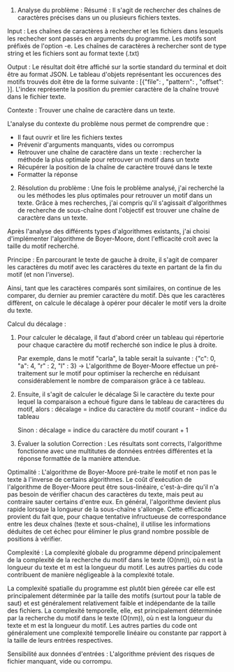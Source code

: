 1. Analyse du problème : 
Résumé : Il s'agit de rechercher des chaînes de caractères précises dans un ou plusieurs fichiers textes. 

Input : Les chaînes de caractères à rechercher et les fichiers dans lesquels les rechecher sont passés en arguments du programme. Les motifs sont préfixés de l'option -e. Les chaînes de caractères à rechercher sont de type string et les fichiers sont au format texte (.txt) 

Output : Le résultat doit être affiché sur la sortie standard du terminal et doit être au format JSON. Le tableau d'objets représentant les occurences des motifs trouvés doit être de la forme suivante : [{"file": <filename>, "pattern": <pattern>, "offset": <index>}]. L'index représente la position du premier caractère de la chaîne trouvé dans le fichier texte. 

Contexte : Trouver une chaîne de caractère dans un texte. 

L'analyse du contexte du problème nous permet de comprendre que : 
- Il faut ouvrir et lire les fichiers textes 
- Prévenir d'arguments manquants, vides ou corrompus
- Retrouver une chaîne de caractère dans un texte  : rechercher la méthode la plus optimale pour retrouver un motif dans un texte 
- Récupérer la position de la chaîne de caractère trouvé dans le texte 
- Formatter la réponse 


2. Résolution du problème :
Une fois le problème analysé, j'ai recherché la ou les méthodes les plus optimales pour retrouver un motif dans un texte. 
Grâce à mes recherches, j'ai compris qu'il s'agissait d'algorithmes de recherche de sous-chaîne dont l'objectif est trouver une chaîne de caractère dans un texte. 

Après l'analyse des différents types d'algorithmes existants, j'ai choisi d'implémenter l'algorithme de Boyer-Moore, dont l'efficacité croît avec la taille du motif recherché. 

Principe : En parcourant le texte de gauche à droite, il s'agit de comparer les caractères du motif avec les caractères du texte en partant de la fin du motif (et non l'inverse).

Ainsi, tant que les caractères comparés sont similaires, on continue de les comparer, du dernier au premier caractère du motif. 
Dès que les caractères diffèrent, on calcule le décalage à opérer pour décaler le motif vers la droite du texte. 
    
Calcul du décalage : 
 1. Pour calculer le décalage, il faut d'abord créer un tableau qui répertorie pour chaque caractère du motif recherché son indice le plus à droite. 
    
    Par exemple, dans le motif "carla", la table serait la suivante : {"c": 0, "a": 4, "r" : 2, "l" : 3}
    -> L'algorithme de Boyer-Moore effectue un pré-traitement sur le motif pour optimiser la recherche en réduisant considérablement le nombre de comparaison grâce à ce tableau. 

 2. Ensuite, il s'agit de calculer le décalage 
    Si le caractère du texte pour lequel la comparaison a echoué figure dans le tableau de caractères du motif, alors : 
        décalage = indice du caractère du motif courant - indice du tableau 
    
    Sinon : 
        décalage = indice du caractère du motif courant + 1 


3. Évaluer la solution
Correction : Les résultats sont corrects, l'algorithme fonctionne avec une multitutes de données entrées différentes et la réponse formattée de la manière attendue.

Optimalité : L'algorithme de Boyer-Moore pré-traite le motif et non pas le texte  à l'inverse de certains algorithmes. Le coût d'exécution de l'algorithme de Boyer-Moore peut être sous-linéaire, c'est-à-dire qu'il n'a pas besoin de vérifier chacun des caractères du texte, mais peut au contraire sauter certains d'entre eux. En général, l'algorithme devient plus rapide lorsque la longueur de la sous-chaîne s'allonge. Cette efficacité provient du fait que, pour chaque tentative infructueuse de correspondance entre les deux chaînes (texte et sous-chaîne), il utilise les informations déduites de cet échec pour éliminer le plus grand nombre possible de positions à vérifier.

Complexité : La complexité globale du programme dépend principalement de la complexité de la recherche du motif dans le texte (O(nm)), où n est la longueur du texte et m est la longueur du motif. Les autres parties du code contribuent de manière négligeable à la complexité totale.

La complexité spatialle du programme est plutôt bien géreée car elle est principalement déterminée par la taille des motifs (surtout pour la table de saut) et est généralement relativement faible et indépendante de la taille des fichiers. La complexité temporelle, elle, est principalement déterminée par la recherche du motif dans le texte (O(nm)), où n est la longueur du texte et m est la longueur du motif. Les autres parties du code ont généralement une complexité temporelle linéaire ou constante par rapport à la taille de leurs entrées respectives.

Sensibilité aux données d'entrées :
L'algorithme prévient des risques de fichier manquant, vide ou corrompu.


